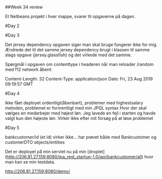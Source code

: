 ##Week 34 review

Et Netbeans projekt i hver mappe, svarer til opgaverne på dagen.


#Day 2

#Day 3

Det jersey dependency opgaven siger man skal bruge fungerer ikke for mig. Ændrede det til det samme
jersey dependency brugt i klassen til samme slags opgave (jersey.glassfish) og det virkede med det samme.

Spørgmål i opgaven om contenttype i headeren når man reloader /random med f12 network åbent: 

Content-Length: 32
Content-Type: application/json
Date: Fri, 23 Aug 2019 09:19:57 GMT

#Day 4

Ikke fået deployet ordentligt(åbenbart), problemer med highestsalary metoden, problemet er formentligt med min JPQL syntax
Hvor der skal vælges en medarbejer med højest løn. Jeg lavede en fejl i starten og havde valgt kun den højeste løn. Virker ikke efter 
mit forsøg på at løse problemet

#Day 5

bankcustomer/id (et id) virker ikke... har prøvet både med Bankcustomer og customerDTO objects/entities

Det er deployet på min servlet nu på min [droplet] (http://206.81.27.159:8080/jpa_rest_startup-1.0/api/bankcustomer/all) hvor 
man kan se min testdata.

http://206.81.27.159:8080/demo/
